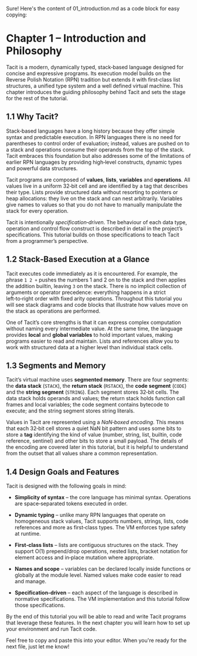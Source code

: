Sure! Here's the content of 01_introduction.md as a code block for easy copying:

# Chapter 1 – Introduction and Philosophy

Tacit is a modern, dynamically typed, stack‑based language designed for
concise and expressive programs.  Its execution model builds on the
Reverse Polish Notation (RPN) tradition but extends it with
first‑class list structures, a unified type system and a well defined
virtual machine.  This chapter introduces the guiding philosophy
behind Tacit and sets the stage for the rest of the tutorial.

## 1.1 Why Tacit?

Stack‑based languages have a long history because they offer simple
syntax and predictable execution.  In RPN languages there is no need
for parentheses to control order of evaluation; instead, values are
pushed on to a stack and operations consume their operands from the
top of the stack.  Tacit embraces this foundation but also addresses
some of the limitations of earlier RPN languages by providing
high‑level constructs, dynamic types and powerful data structures.

Tacit programs are composed of **values**, **lists**, **variables** and
**operations**.  All values live in a uniform 32‑bit cell and are
identified by a tag that describes their type.  Lists provide
structured data without resorting to pointers or heap allocations:
they live on the stack and can nest arbitrarily.  Variables give
names to values so that you do not have to manually manipulate the
stack for every operation.

Tacit is intentionally *specification‑driven*.  The behaviour of each
data type, operation and control flow construct is described in detail
in the project’s specifications.  This tutorial builds on those
specifications to teach Tacit from a programmer’s perspective.

## 1.2 Stack‑Based Execution at a Glance

Tacit executes code immediately as it is encountered.  For example, the
phrase `1 2 +` pushes the numbers 1 and 2 on to the stack and then
applies the addition builtin, leaving `3` on the stack.  There is no
implicit collection of arguments or operator precedence: everything
happens in a strict left‑to‑right order with fixed arity operations.
Throughout this tutorial you will see stack diagrams and code blocks
that illustrate how values move on the stack as operations are
performed.

One of Tacit’s core strengths is that it can express complex
computation without naming every intermediate value.  At the same
time, the language provides **local** and **global variables** to hold
important values, making programs easier to read and maintain.  Lists
and references allow you to work with structured data at a higher
level than individual stack cells.

## 1.3 Segments and Memory

Tacit’s virtual machine uses **segmented memory**.  There are four
segments: the **data stack** (`STACK`), the **return stack**
(`RSTACK`), the **code segment** (`CODE`) and the **string segment**
(`STRING`).  Each segment stores 32‑bit cells.  The data stack holds
operands and values; the return stack holds function call frames and
local variables; the code segment contains bytecode to execute; and
the string segment stores string literals.

Values in Tacit are represented using a *NaN‑boxed encoding*.  This
means that each 32‑bit cell stores a quiet NaN bit pattern and uses
some bits to store a **tag** identifying the kind of value (number,
string, list, builtin, code reference, sentinel) and other bits to
store a small payload.  The details of the encoding are covered later
in this tutorial, but it is helpful to understand from the outset
that all values share a common representation.

## 1.4 Design Goals and Features

Tacit is designed with the following goals in mind:

* **Simplicity of syntax** – the core language has minimal syntax.
  Operations are space‑separated tokens executed in order.

* **Dynamic typing** – unlike many RPN languages that operate on
  homogeneous stack values, Tacit supports numbers, strings, lists,
  code references and more as first‑class types.  The VM enforces
  type safety at runtime.

* **First‑class lists** – lists are contiguous structures on the
  stack.  They support O(1) prepend/drop operations, nested lists,
  bracket notation for element access and in‑place mutation where
  appropriate.

* **Names and scope** – variables can be declared locally inside
  functions or globally at the module level.  Named values make code
  easier to read and manage.

* **Specification‑driven** – each aspect of the language is described
  in normative specifications.  The VM implementation and this
  tutorial follow those specifications.

By the end of this tutorial you will be able to read and write Tacit
programs that leverage these features.  In the next chapter you will
learn how to set up your environment and run Tacit code.

Feel free to copy and paste this into your editor. When you're ready for the next file, just let me know!

